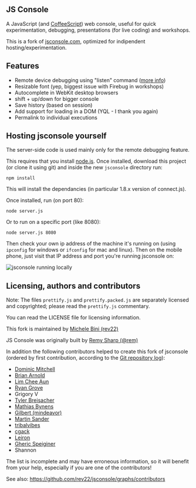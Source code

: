 ## JS Console

A JavaScript (and [CoffeeScript](http://coffeescript.com)) web console, useful 
for quick experimentation, debugging, presentations (for live coding) and workshops.

This is a fork of [jsconsole.com](http://jsconsole.com), optimized for indipendent hosting/experimentation.

## Features

- Remote device debugging using "listen" command ([more info](http://jsconsole.com/remote-debugging.html))
- Resizable font (yep, biggest issue with Firebug in workshops)
- Autocomplete in WebKit desktop browsers
- shift + up/down for bigger console
- Save history (based on session)
- Add support for loading in a DOM (YQL - I thank you again)
- Permalink to individual executions

## Hosting jsconsole yourself

The server-side code is used mainly only for the remote debugging feature.

This requires that you install [node.js](http://nodejs.org). Once installed, 
download this project (or clone it using git) 
and inside the new `jsconsole` directory run:

    npm install
    
This will install the dependancies (in particular 1.8.x version of connect.js).

Once installed, run (on port 80):

    node server.js
    
Or to run on a specific port (like 8080):

    node server.js 8080
    
Then check your own ip address of the machine it's running on (using `ipconfig` 
for windows or `ifconfig` for mac and linux). Then on the mobile phone, just 
visit that IP address and port you're running jsconsole on:

![jsconsole running locally](http://i.imgur.com/hyRF5.png)

## Licensing, authors and contributors

Note: The files `prettify.js` and `prettify.packed.js` are separately licensed and copyrighted; please read the `prettify.js` commentary.

You can read the LICENSE file for licensing information.

This fork is maintained by [Michele Bini (rev22)](http://rev22.github.io)

JS Console was originally built by [Remy Sharp (@rem)](http://twitter.com/remy)

In addition the following contributors helped to create this fork of jsconsole (ordered by first contribution, according to the [Git repository log](https://github.com/rev22/jsconsole/commits/gh-pages)):
- [Dominic Mitchell](https://github.com/happygiraffe)
- [Brian Arnold](https://github.com/brianarn)
- [Lim Chee Aun](https://github.com/cheeaun)
- [Ryan Grove](https://github.com/rgrove)
- Grigory V
- [Tyler Breisacher](https://github.com/MatrixFrog)
- [Mathias Bynens](https://github.com/mathiasbynens)
- [Gilbert (mindeavor)](https://github.com/mindeavor)
- [Martin Sander](https://github.com/marvinthepa)
- [tribalvibes](https://github.com/tribalvibes)
- [cgack](https://github.com/cgack)
- [Leiron](https://github.com/Leiron)
- [Gheric Speiginer](https://github.com/speigg)
- Shannon

The list is incomplete and may have erroneous information, so it will benefit from your help, especially if you are one of the contributors!

See also: https://github.com/rev22/jsconsole/graphs/contributors
